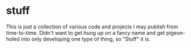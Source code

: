 # stuff

This is just a collection of various code and projects I may publish from time-to-time.  Didn't want to get hung up on a fancy name and get pigeon-holed into only developing one type of thing, so "Stuff" it is.
